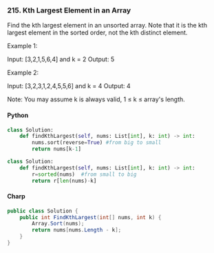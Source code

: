 ### 215. Kth Largest Element in an Array
Find the kth largest element in an unsorted array. Note that it is the kth largest element in the sorted order, not the kth distinct element.

Example 1:

Input: [3,2,1,5,6,4] and k = 2
Output: 5

Example 2:

Input: [3,2,3,1,2,4,5,5,6] and k = 4
Output: 4

Note:
You may assume k is always valid, 1 ≤ k ≤ array's length.
#### Python
```python
class Solution:
    def findKthLargest(self, nums: List[int], k: int) -> int:
        nums.sort(reverse=True) #from big to small
        return nums[k-1]
```
```python
class Solution:
    def findKthLargest(self, nums: List[int], k: int) -> int:
        r=sorted(nums)  #from small to big
        return r[len(nums)-k]
```
#### Charp
```csharp
public class Solution {
    public int FindKthLargest(int[] nums, int k) {
        Array.Sort(nums);
        return nums[nums.Length - k];
    }
}
```